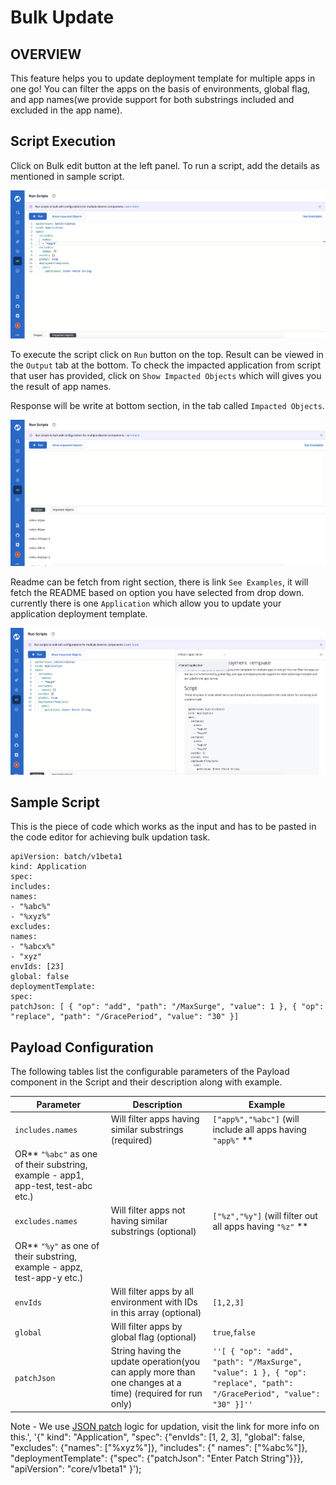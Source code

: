 # Bulk Update

## OVERVIEW

This feature helps you to update deployment template for multiple apps in one go! You can filter the apps on the basis
of environments, global flag, and app names(we provide support for both substrings included and excluded in the app
name).

## Script Execution

Click on Bulk edit button at the left panel. To run a script, add the details as mentioned in sample script.

![](../.gitbook/assets/bulk-update-1.png)

To execute the script click on `Run` button on the top. Result can be viewed in the `Output` tab at the bottom.
To check the impacted application from script that user has provided, click on `Show Impacted Objects` which will gives
you the result of app names.

Response will be write at bottom section, in the tab called `Impacted Objects`.

![](../.gitbook/assets/bulk-update-2.png)

Readme can be fetch from right section, there is link `See Examples`, it will fetch the README based on option
you have selected from drop down. currently there is one `Application` which allow you to update your application
deployment template.

![](../.gitbook/assets/bulk-update-3.png)

## Sample Script

This is the piece of code which works as the input and has to be pasted in the code editor for achieving bulk updation
task.

```
apiVersion: batch/v1beta1
kind: Application
spec:
includes:
names:
- "%abc%"
- "%xyz%"
excludes:
names:
- "%abcx%"
- "xyz"
envIds: [23]
global: false
deploymentTemplate:
spec:
patchJson: [ { "op": "add", "path": "/MaxSurge", "value": 1 }, { "op": "replace", "path": "/GracePeriod", "value": "30" }]
```

## Payload Configuration

The following tables list the configurable parameters of the Payload component in the Script and their description along
with example.

| Parameter                      | Description                        | Example                                                    |
| -------------------------- | ---------------------------------- | ---------------------------------------------------------- |
|`includes.names `        | Will filter apps having similar substrings (required)                | `["app%","%abc"]` (will include all apps having `"app%"` **
OR** `"%abc"` as one of their substring, example - app1, app-test, test-abc etc.)    |
| `excludes.names`          | Will filter apps not having similar substrings (optional)              | `["%z","%y"]`       (will filter out all apps having `"%z"` **
OR** `"%y"` as one of their substring, example - appz, test-app-y etc.)                                        |
| `envIds`       |Will filter apps by all environment with IDs in this array (optional)             | `[1,2,3]`                                                   |
| `global`       | Will filter apps by global flag (optional)           | `true`,`false`                                                        |
| `patchJson`      | String having the update operation(you can apply more than one changes at a time) (required for run only) | `''[ { "op": "add", "path": "/MaxSurge", "value": 1 }, { "op": "replace", "path": "/GracePeriod", "value": "30" }]''` |

Note - We use [JSON patch](http://jsonpatch.com/) logic for updation, visit the link for more info on this.', '{"
kind": "Application", "spec": {"envIds": [1, 2, 3], "global": false, "excludes": {"names": ["%xyz%"]}, "includes": {"
names": ["%abc%"]}, "deploymentTemplate": {"spec": {"patchJson": "Enter Patch String"}}}, "apiVersion": "core/v1beta1"
}');
